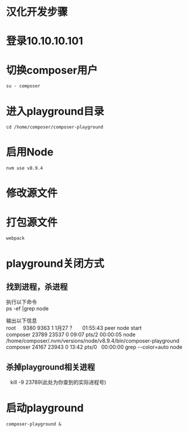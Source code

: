 # 汉化开发步骤

# 登录10.10.10.101
# 切换composer用户
    su - composer
# 进入playground目录
    cd /home/composer/composer-playground
# 启用Node
    nvm use v8.9.4
# 修改源文件
# 打包源文件
    webpack
# playground关闭方式
## 找到进程，杀进程  
执行以下命令  <br/>
    ps -ef |grep node  
    
输出以下信息  
    root      9380  9363  1 1月27 ?       01:55:43 peer node start  
    composer 23789 23537  0 09:07 pts/2    00:00:05 node /home/composer/.nvm/versions/node/v8.9.4/bin/composer-playground  
    composer 24167 23943  0 13:42 pts/0    00:00:00 grep --color=auto node  
## 杀掉playground相关进程  
    kill -9 23789(此处为你查到的实际进程号)  
# 启动playground 
    composer-playground &
    

